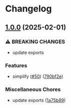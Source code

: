 # Changelog

## [1.0.0](https://github.com/phaux/react-scroll-snapper/compare/v0.1.0...v1.0.0) (2025-02-01)


### ⚠ BREAKING CHANGES

* update exports

### Features

* simplify ([#50](https://github.com/phaux/react-scroll-snapper/issues/50)) ([790bf2e](https://github.com/phaux/react-scroll-snapper/commit/790bf2ee2e248e3594154bb8e71b23704d178219))


### Miscellaneous Chores

* update exports ([1a75b89](https://github.com/phaux/react-scroll-snapper/commit/1a75b897215d6c5a412a94d305728c3679bd0d5a))
